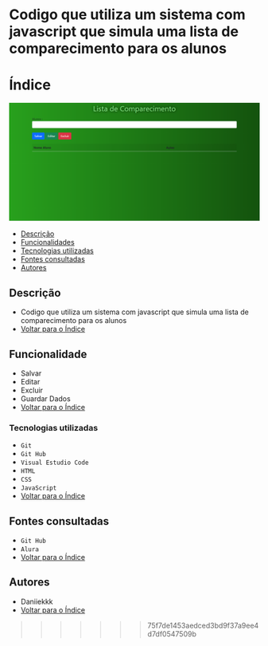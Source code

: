 Codigo que utiliza um sistema com javascript que simula uma lista de comparecimento para os alunos
=======
# Índice
![imagem](img/capa.png)

* [Descrição](#descri%C3%A7%C3%A3o)
* [Funcionalidades](#funcionalidade)
* [Tecnologias utilizadas](#tecnologias-utilizadas)
* [Fontes consultadas](#fontes-consultadas)
* [Autores](#autores)
 
 ## Descrição
* Codigo que utiliza um sistema com javascript que simula uma lista de comparecimento para os alunos
* [Voltar para o Índice](#%C3%ADndice)

 
## Funcionalidade
* Salvar
* Editar
* Excluir
* Guardar Dados
* [Voltar para o Índice](#%C3%ADndice)

 
### Tecnologias utilizadas
* `Git`
* `Git Hub`
* `Visual Estudio Code`
* `HTML`
* `CSS`
* `JavaScript`
* [Voltar para o Índice](#%C3%ADndice)

 
## Fontes consultadas
* `Git Hub`
* `Alura`
* [Voltar para o Índice](#%C3%ADndice)

 
## Autores
* Daniiekkk
* [Voltar para o Índice](#%C3%ADndice)
>>>>>>> 75f7de1453aedced3bd9f37a9ee4d7df0547509b
